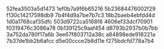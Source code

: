 52fea3503a5d1473
1ef0b7a9f6b65216
5b23684476002f29
f130c14217598db9
7b4f4d9a7be7b7c3
18b2baeb4ebfdd4d
1d0a1768caf35dfc
503d9722ca5168f8
4606ef33dcf70901
f0319476c3086a78
0b139125c9aaf454
d8793b2937b0b7bb
3a752da780f17a6b
3ee67f803712a38c
a84898ede918221a
7b37de1bb2b6afcc
d5e00ccce2b8d11e
f275bdcfd778a7b4
